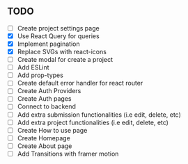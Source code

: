 ## TODO

- [ ] Create project settings page
- [x] Use React Query for queries
- [x] Implement pagination
- [x] Replace SVGs with react-icons
- [ ] Create modal for create a project
- [ ] Add ESLint
- [ ] Add prop-types
- [ ] Create default error handler for react router
- [ ] Create Auth Providers
- [ ] Create Auth pages
- [ ] Connect to backend
- [ ] Add extra submission functionalities (i.e edit, delete, etc)
- [ ] Add extra project functionalities (i.e edit, delete, etc)
- [ ] Create How to use page
- [ ] Create Homepage
- [ ] Create About page
- [ ] Add Transitions with framer motion
